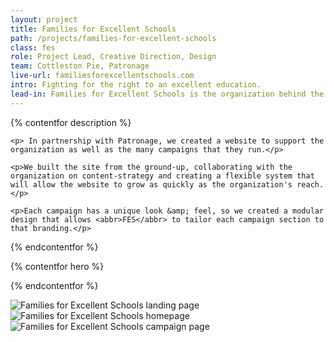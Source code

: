 ```yaml
---
layout: project
title: Families for Excellent Schools
path: /projects/families-for-excellent-schools
class: fes
role: Project Lead, Creative Direction, Design
team: Cottleston Pie, Patronage
live-url: familiesforexcellentschools.com
intro: Fighting for the right to an excellent education.
lead-in: Families for Excellent Schools is the organization behind the movement to ensure all kids have great schools.  
---
```


{% contentfor description %}
	
	<p> In partnership with Patronage, we created a website to support the organization as well as the many campaigns that they run.</p>

	<p>We built the site from the ground-up, collaborating with the organization on content-strategy and creating a flexible system that will allow the website to grow as quickly as the organization's reach.</p>

	<p>Each campaign has a unique look &amp; feel, so we created a modular design that allows <abbr>FES</abbr> to tailor each campaign section to that branding.</p>


{% endcontentfor %}

{% contentfor hero %}
			<div class="project-example macbook">
				<div class="screen-wrap">
					<img src="/img/projects/fes/fes-home.jpg" alt="" />
				</div>
			</div>
			<div class="project-example iphone">
				<div class="screen-wrap">
					<img src="/img/projects/fes/fes-mobile.jpg" alt="" />
				</div>
			</div>
{% endcontentfor %}

<section class="project-expanded tri-screen">
	<div class="container">
		<div class="screen screen-1">
			<img src="/img/projects/fes/fes-landing.jpg" alt="Families for Excellent Schools landing page" />
		</div>
		<div class="screen screen-2">
			<img src="/img/projects/fes/fes-home.jpg" alt="Families for Excellent Schools homepage" />
		</div>
		<div class="screen screen-3">
			<img src="/img/projects/fes/fes-campaign.jpg" alt="Families for Excellent Schools campaign page" />
		</div>
	</div>
</section>